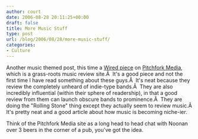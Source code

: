 ```yaml
---
author: court
date: 2006-08-28 20:11:25+00:00
draft: false
title: More Music Stuff
type: post
url: /blog/2006/08/28/more-music-stuff/
categories:
- Culture
---
```


Another music themed post, this time a [Wired piece](http://www.wired.com/wired/archive/14.09/pitchfork.html) on [Pitchfork Media](http://www.pitchforkmedia.com/), which is a grass-roots music review site.Â  It's a good piece and not the first time I have read something about these guys.Â  It's neat because they review the completely unheard of indie-type bands.Â  They are also incredibly influential (within their sphere of readership), in that a good review from them can launch obscure bands to prominence.Â  They are doing the "Rolling Stone" thing except they actually seem to review music.Â  It's pretty neat and a good article about how music is becoming niche-ier.

Think of the Pitchfork Media site as a long head to head chat with Noonan over 3 beers in the corner of a pub, you've got the idea.
